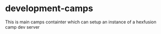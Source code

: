 development-camps
=================

This is main camps containter which can setup an instance of a hexfusion camp dev server
